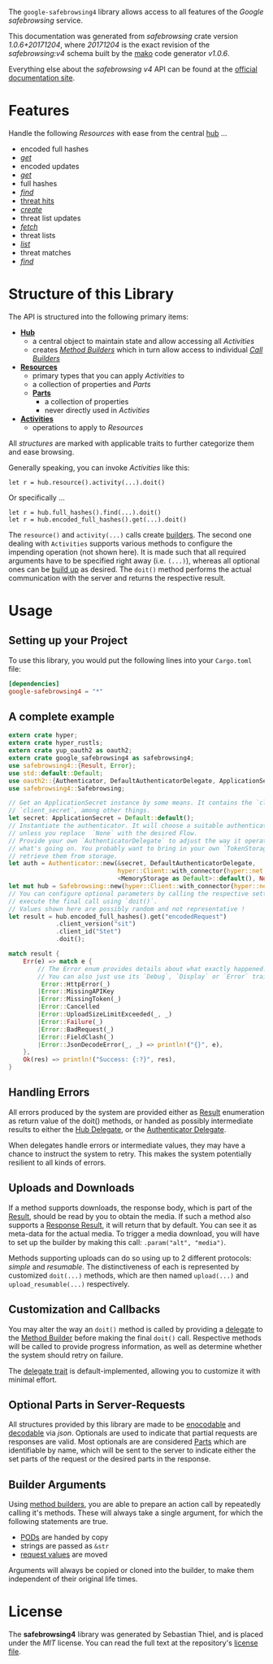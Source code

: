 <!---
DO NOT EDIT !
This file was generated automatically from 'src/mako/api/README.md.mako'
DO NOT EDIT !
-->
The `google-safebrowsing4` library allows access to all features of the *Google safebrowsing* service.

This documentation was generated from *safebrowsing* crate version *1.0.6+20171204*, where *20171204* is the exact revision of the *safebrowsing:v4* schema built by the [mako](http://www.makotemplates.org/) code generator *v1.0.6*.

Everything else about the *safebrowsing* *v4* API can be found at the
[official documentation site](https://developers.google.com/safe-browsing/).
# Features

Handle the following *Resources* with ease from the central [hub](https://docs.rs/google-safebrowsing4/1.0.6+20171204/google_safebrowsing4/struct.Safebrowsing.html) ... 

* encoded full hashes
 * [*get*](https://docs.rs/google-safebrowsing4/1.0.6+20171204/google_safebrowsing4/struct.EncodedFullHasheGetCall.html)
* encoded updates
 * [*get*](https://docs.rs/google-safebrowsing4/1.0.6+20171204/google_safebrowsing4/struct.EncodedUpdateGetCall.html)
* full hashes
 * [*find*](https://docs.rs/google-safebrowsing4/1.0.6+20171204/google_safebrowsing4/struct.FullHasheFindCall.html)
* [threat hits](https://docs.rs/google-safebrowsing4/1.0.6+20171204/google_safebrowsing4/struct.ThreatHit.html)
 * [*create*](https://docs.rs/google-safebrowsing4/1.0.6+20171204/google_safebrowsing4/struct.ThreatHitCreateCall.html)
* threat list updates
 * [*fetch*](https://docs.rs/google-safebrowsing4/1.0.6+20171204/google_safebrowsing4/struct.ThreatListUpdateFetchCall.html)
* threat lists
 * [*list*](https://docs.rs/google-safebrowsing4/1.0.6+20171204/google_safebrowsing4/struct.ThreatListListCall.html)
* threat matches
 * [*find*](https://docs.rs/google-safebrowsing4/1.0.6+20171204/google_safebrowsing4/struct.ThreatMatcheFindCall.html)




# Structure of this Library

The API is structured into the following primary items:

* **[Hub](https://docs.rs/google-safebrowsing4/1.0.6+20171204/google_safebrowsing4/struct.Safebrowsing.html)**
    * a central object to maintain state and allow accessing all *Activities*
    * creates [*Method Builders*](https://docs.rs/google-safebrowsing4/1.0.6+20171204/google_safebrowsing4/trait.MethodsBuilder.html) which in turn
      allow access to individual [*Call Builders*](https://docs.rs/google-safebrowsing4/1.0.6+20171204/google_safebrowsing4/trait.CallBuilder.html)
* **[Resources](https://docs.rs/google-safebrowsing4/1.0.6+20171204/google_safebrowsing4/trait.Resource.html)**
    * primary types that you can apply *Activities* to
    * a collection of properties and *Parts*
    * **[Parts](https://docs.rs/google-safebrowsing4/1.0.6+20171204/google_safebrowsing4/trait.Part.html)**
        * a collection of properties
        * never directly used in *Activities*
* **[Activities](https://docs.rs/google-safebrowsing4/1.0.6+20171204/google_safebrowsing4/trait.CallBuilder.html)**
    * operations to apply to *Resources*

All *structures* are marked with applicable traits to further categorize them and ease browsing.

Generally speaking, you can invoke *Activities* like this:

```Rust,ignore
let r = hub.resource().activity(...).doit()
```

Or specifically ...

```ignore
let r = hub.full_hashes().find(...).doit()
let r = hub.encoded_full_hashes().get(...).doit()
```

The `resource()` and `activity(...)` calls create [builders][builder-pattern]. The second one dealing with `Activities` 
supports various methods to configure the impending operation (not shown here). It is made such that all required arguments have to be 
specified right away (i.e. `(...)`), whereas all optional ones can be [build up][builder-pattern] as desired.
The `doit()` method performs the actual communication with the server and returns the respective result.

# Usage

## Setting up your Project

To use this library, you would put the following lines into your `Cargo.toml` file:

```toml
[dependencies]
google-safebrowsing4 = "*"
```

## A complete example

```Rust
extern crate hyper;
extern crate hyper_rustls;
extern crate yup_oauth2 as oauth2;
extern crate google_safebrowsing4 as safebrowsing4;
use safebrowsing4::{Result, Error};
use std::default::Default;
use oauth2::{Authenticator, DefaultAuthenticatorDelegate, ApplicationSecret, MemoryStorage};
use safebrowsing4::Safebrowsing;

// Get an ApplicationSecret instance by some means. It contains the `client_id` and 
// `client_secret`, among other things.
let secret: ApplicationSecret = Default::default();
// Instantiate the authenticator. It will choose a suitable authentication flow for you, 
// unless you replace  `None` with the desired Flow.
// Provide your own `AuthenticatorDelegate` to adjust the way it operates and get feedback about 
// what's going on. You probably want to bring in your own `TokenStorage` to persist tokens and
// retrieve them from storage.
let auth = Authenticator::new(&secret, DefaultAuthenticatorDelegate,
                              hyper::Client::with_connector(hyper::net::HttpsConnector::new(hyper_rustls::TlsClient::new())),
                              <MemoryStorage as Default>::default(), None);
let mut hub = Safebrowsing::new(hyper::Client::with_connector(hyper::net::HttpsConnector::new(hyper_rustls::TlsClient::new())), auth);
// You can configure optional parameters by calling the respective setters at will, and
// execute the final call using `doit()`.
// Values shown here are possibly random and not representative !
let result = hub.encoded_full_hashes().get("encodedRequest")
             .client_version("sit")
             .client_id("Stet")
             .doit();

match result {
    Err(e) => match e {
        // The Error enum provides details about what exactly happened.
        // You can also just use its `Debug`, `Display` or `Error` traits
         Error::HttpError(_)
        |Error::MissingAPIKey
        |Error::MissingToken(_)
        |Error::Cancelled
        |Error::UploadSizeLimitExceeded(_, _)
        |Error::Failure(_)
        |Error::BadRequest(_)
        |Error::FieldClash(_)
        |Error::JsonDecodeError(_, _) => println!("{}", e),
    },
    Ok(res) => println!("Success: {:?}", res),
}

```
## Handling Errors

All errors produced by the system are provided either as [Result](https://docs.rs/google-safebrowsing4/1.0.6+20171204/google_safebrowsing4/enum.Result.html) enumeration as return value of 
the doit() methods, or handed as possibly intermediate results to either the 
[Hub Delegate](https://docs.rs/google-safebrowsing4/1.0.6+20171204/google_safebrowsing4/trait.Delegate.html), or the [Authenticator Delegate](https://docs.rs/yup-oauth2/*/yup_oauth2/trait.AuthenticatorDelegate.html).

When delegates handle errors or intermediate values, they may have a chance to instruct the system to retry. This 
makes the system potentially resilient to all kinds of errors.

## Uploads and Downloads
If a method supports downloads, the response body, which is part of the [Result](https://docs.rs/google-safebrowsing4/1.0.6+20171204/google_safebrowsing4/enum.Result.html), should be
read by you to obtain the media.
If such a method also supports a [Response Result](https://docs.rs/google-safebrowsing4/1.0.6+20171204/google_safebrowsing4/trait.ResponseResult.html), it will return that by default.
You can see it as meta-data for the actual media. To trigger a media download, you will have to set up the builder by making
this call: `.param("alt", "media")`.

Methods supporting uploads can do so using up to 2 different protocols: 
*simple* and *resumable*. The distinctiveness of each is represented by customized 
`doit(...)` methods, which are then named `upload(...)` and `upload_resumable(...)` respectively.

## Customization and Callbacks

You may alter the way an `doit()` method is called by providing a [delegate](https://docs.rs/google-safebrowsing4/1.0.6+20171204/google_safebrowsing4/trait.Delegate.html) to the 
[Method Builder](https://docs.rs/google-safebrowsing4/1.0.6+20171204/google_safebrowsing4/trait.CallBuilder.html) before making the final `doit()` call. 
Respective methods will be called to provide progress information, as well as determine whether the system should 
retry on failure.

The [delegate trait](https://docs.rs/google-safebrowsing4/1.0.6+20171204/google_safebrowsing4/trait.Delegate.html) is default-implemented, allowing you to customize it with minimal effort.

## Optional Parts in Server-Requests

All structures provided by this library are made to be [enocodable](https://docs.rs/google-safebrowsing4/1.0.6+20171204/google_safebrowsing4/trait.RequestValue.html) and 
[decodable](https://docs.rs/google-safebrowsing4/1.0.6+20171204/google_safebrowsing4/trait.ResponseResult.html) via *json*. Optionals are used to indicate that partial requests are responses 
are valid.
Most optionals are are considered [Parts](https://docs.rs/google-safebrowsing4/1.0.6+20171204/google_safebrowsing4/trait.Part.html) which are identifiable by name, which will be sent to 
the server to indicate either the set parts of the request or the desired parts in the response.

## Builder Arguments

Using [method builders](https://docs.rs/google-safebrowsing4/1.0.6+20171204/google_safebrowsing4/trait.CallBuilder.html), you are able to prepare an action call by repeatedly calling it's methods.
These will always take a single argument, for which the following statements are true.

* [PODs][wiki-pod] are handed by copy
* strings are passed as `&str`
* [request values](https://docs.rs/google-safebrowsing4/1.0.6+20171204/google_safebrowsing4/trait.RequestValue.html) are moved

Arguments will always be copied or cloned into the builder, to make them independent of their original life times.

[wiki-pod]: http://en.wikipedia.org/wiki/Plain_old_data_structure
[builder-pattern]: http://en.wikipedia.org/wiki/Builder_pattern
[google-go-api]: https://github.com/google/google-api-go-client

# License
The **safebrowsing4** library was generated by Sebastian Thiel, and is placed 
under the *MIT* license.
You can read the full text at the repository's [license file][repo-license].

[repo-license]: https://github.com/Byron/google-apis-rsblob/master/LICENSE.md
